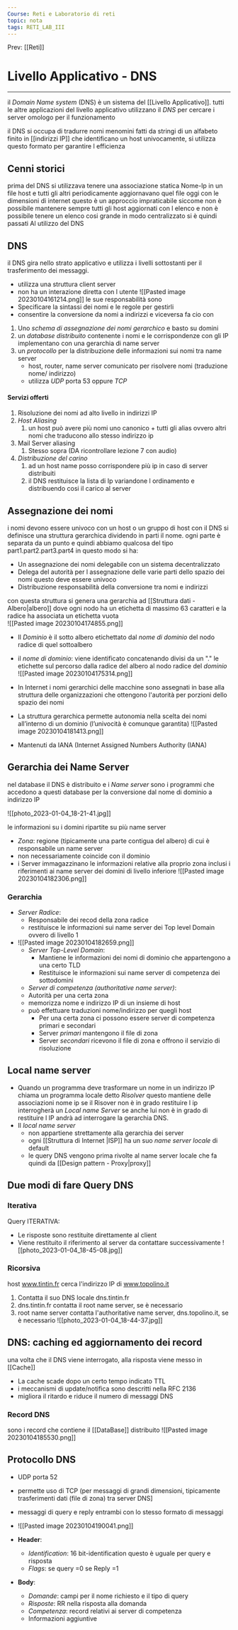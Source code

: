 ```yaml
---
Course: Reti e Laboratorio di reti
topic: nota
tags: RETI_LAB_III
---
```


Prev: [[Reti]]

# Livello Applicativo - DNS
---
il _Domain Name system_ (DNS) è un sistema del [[Livello Applicativo]].  tutti le altre applicazioni del livello applicativo utilizzano il _DNS_ per cercare i server omologo per il funzionamento


il DNS si occupa di tradurre nomi menomini fatti da stringi di un alfabeto finito in [[indirizzi IP]] che identificano un host univocamente, si utilizza questo formato per garantire l efficienza

## Cenni storici
prima del DNS si utilizzava tenere una associazione statica Nome-Ip in un file host e tutti gli altri periodicamente aggiornavano quel file
oggi con le dimensioni di internet questo è un approccio impraticabile siccome non è possibile mantenere sempre tutti gli host aggiornati con l elenco e non è possibile tenere un elenco cosi grande in modo centralizzato si è quindi passati Al utilizzo del DNS



## DNS

il DNS gira nello strato applicativo e utilizza i livelli sottostanti per il trasferimento dei messaggi.
- utilizza una struttura client server
- non ha un interazione diretta con l utente
![[Pasted image 20230104161214.png]]
le sue responsabilità sono
- Specificare la sintassi dei nomi e le regole per gestirli
- consentire la conversione da nomi a indirizzi e viceversa
fa cio con 
1. Uno _schema di assegnazione dei nomi gerarchico_ e basto su domini 
2. un _database distribuito_ contenente i nomi e le corrispondenze con gli IP implementano con una gerarchia di name server
3. un _protocollo_ per la distribuzione delle informazioni sui nomi tra name server
	- host, router, name server comunicato per risolvere nomi (traduzione nome/ indirizzo)
	- utilizza _UDP_ porta 53 oppure _TCP_
#### Servizi offerti
1. Risoluzione dei nomi ad alto livello in indirizzi IP
2. _Host Aliasing_
	1. un host può avere più nomi uno canonico + tutti gli alias ovvero altri nomi che traducono allo stesso indirizzo ip
3. Mail Server aliasing
	1. Stesso sopra (DA ricontrollare lezione 7 con audio)
4. _Distribuzione del carino_ 
	1. ad un host name posso corrispondere più ip in caso di server distribuiti
	2. il DNS restituisce la lista di Ip variandone l ordinamento e distribuendo cosi il carico al server




## Assegnazione dei nomi
i nomi devono essere univoco con un host o un gruppo di host
con il DNS si definisce una struttura gerarchica  dividendo in parti il nome. ogni parte è separata da un punto e quindi abbiamo qualcosa del tipo
															part1.part2.part3.part4
in questo modo si ha:
- Un assegnazione dei nomi delegabile con un sistema decentralizzato
- Delega del autorità per l assegnazione delle varie parti dello spazio dei nomi questo deve essere univoco
- Distribuzione responsabilità della conversione tra nomi e indirizzi


con questa struttura si genera una gerarchia ad [[Struttura dati - Albero|albero]] dove ogni nodo ha un etichetta di massimo 63 caratteri e la radice ha associata un etichetta vuota  
![[Pasted image 20230104174855.png]]
- Il _Dominio_ è  il sotto albero etichettato dal _nome di dominio_ del nodo radice di quel sottoalbero
- il _nome di dominio_: viene identificato concatenando divisi da un "." le etichette sul percorso dalla radice del albero al nodo radice del _dominio_    
![[Pasted image 20230104175314.png]]

- In Internet i nomi gerarchici delle macchine sono assegnati in base alla struttura delle organizzazioni che ottengono l'autorità per porzioni dello spazio dei nomi 
- La struttura gerarchica permette autonomia nella scelta dei nomi all’interno di un dominio (l’univocità è comunque garantita)
![[Pasted image 20230104181413.png]] 
- Mantenuti da IANA (Internet Assigned Numbers Authority (IANA)


## Gerarchia dei Name Server
nel database il DNS è distribuito e i _Name server_ sono i programmi che accedono a questi database per la conversione dal nome di dominio a indirizzo IP

![[photo_2023-01-04_18-21-41.jpg]]

le informazioni su i domini ripartite su più name server
- _Zona_: regione (tipicamente una parte contigua del albero) di cui è responsabile un name server
- non necessariamente coincide con il dominio
- i Server immagazzinano le informazioni relative alla proprio zona inclusi i riferimenti ai name server dei domini di livello inferiore
![[Pasted image 20230104182306.png]]
### Gerarchia
- _Server Radice_: 
	- Responsabile dei recod della zona radice
	- restituisce le informazioni sui name server dei Top level Domain ovvero di livello 1
- ![[Pasted image 20230104182659.png]]
  - _Server Top-Level Domain_:
	  - Mantiene le informazioni dei nomi di  dominio che appartengono a una certo TLD
	  - Restituisce le informazioni sui name server di competenza dei sottodomini
  - _Server di competenza (authoritative name server)_:
  -  Autorità per una certa zona 
  - memorizza nome e indirizzo IP di un insieme di host 
  - può effettuare traduzioni nome/indirizzo per quegli host 
	  -  Per una certa zona ci possono essere server di competenza primari e secondari
	  -  Server _primari_ mantengono il file di zona 
	  -  Server _secondari_ ricevono il file di zona e offrono il servizio di risoluzione

## Local name server
- Quando un programma deve trasformare un nome in un indirizzo IP chiama un programma locale detto _Risolver_ questo mantiene delle associazioni nome ip se il Risover non è in grado restituire l ip interrogherà un _Local name Server_ se anche lui non è in grado di restituire l IP andrà ad interrogare la gerarchia DNS.
- Il _local name server_ 
	- non appartiene strettamente alla gerarchia dei server
	- ogni [[Struttura di Internet |ISP]] ha un suo _name server locale_ di default 
	-  le query DNS vengono prima rivolte al name server locale che fa quindi da [[Design pattern - Proxy|proxy]]


## Due modi di fare Query DNS

### Iterativa
Query ITERATIVA: 
- Le risposte sono restituite direttamente al client 
- Viene restituito il riferimento al server da contattare successivamente
![[photo_2023-01-04_18-45-08.jpg]]

### Ricorsiva
host www.tintin.fr cerca l'indirizzo IP di www.topolino.it 
1. Contatta il suo DNS locale dns.tintin.fr 
2. dns.tintin.fr contatta il root name server, se è necessario 
3. root name server contatta l'authoritative name server, dns.topolino.it, se è necessario
![[photo_2023-01-04_18-44-37.jpg]]



## DNS: caching ed aggiornamento dei record
una volta che il DNS viene interrogato, alla risposta viene messo in [[Cache]] 
- La cache scade dopo un certo tempo indicato TTL
- i meccanismi di update/notifica sono descritti nella RFC 2136
- migliora il ritardo e riduce il numero di messaggi DNS

### Record DNS
sono i record che contiene il [[DataBase]]  distribuito 
![[Pasted image 20230104185530.png]]


## Protocollo DNS
- UDP porta 52
- permette uso di TCP (per messaggi di grandi dimensioni, tipicamente trasferimenti dati (file di zona) tra server DNS]
- messaggi di query e reply entrambi con lo stesso formato di messaggi 

- ![[Pasted image 20230104190041.png]]
- __Header__:
	- _Identification_: 16 bit-identification questo è uguale per query e risposta
	- _Flags_: se query =0 se Reply =1
- __Body__:
	- _Domande_: campi per il nome richiesto e il tipo di query 
	- _Risposte_: RR nella risposta alla domanda 
	- _Competenza_: record relativi ai server di competenza 
	- Informazioni aggiuntive
